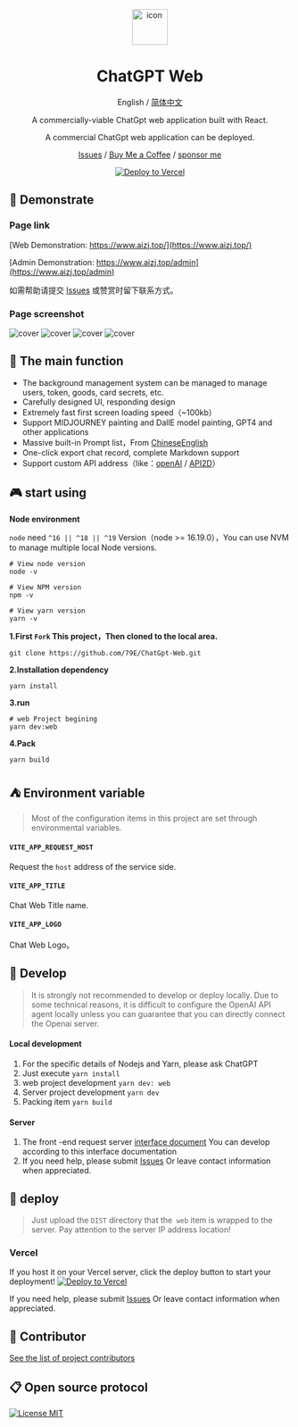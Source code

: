 <div align="center">
<img src="./src/assets/openai.svg" style="width:64px;height:64px;margin:0 32px" alt="icon"/>

<h1 align="center">ChatGPT Web</h1>

English / [简体中文](https://github.com/79E/ChatGpt-Web/blob/master/README-CN.md)

A commercially-viable ChatGpt web application built with React.

A commercial ChatGpt web application can be deployed.

[Issues](https://github.com/79E/ChatGPT-Web/issues) / [Buy Me a Coffee](https://www.buymeacoffee.com/beggar) / [sponsor me](https://files.catbox.moe/o0znrg.JPG)

[![Deploy to Vercel](https://vercel.com/button)](https://vercel.com/import/project?template=https://github.com/79E/ChatGpt-Web)

</div>

## 🐶 Demonstrate
### Page link
[Web Demonstration: https://www.aizj.top/](https://www.aizj.top/)

[Admin Demonstration: https://www.aizj.top/admin](https://www.aizj.top/admin)

如需帮助请提交 [Issues](https://github.com/79E/ChatGPT-Web/issues) 或赞赏时留下联系方式。

### Page screenshot

![cover](https://files.catbox.moe/tp963e.png)
![cover](https://files.catbox.moe/y5avbx.png)
![cover](https://files.catbox.moe/k16jsz.png)
![cover](https://files.catbox.moe/8o5oja.png)

## 🤖 The main function

- The background management system can be managed to manage users, token, goods, card secrets, etc.
- Carefully designed UI, responding design
- Extremely fast first screen loading speed（~100kb）
- Support MIDJOURNEY painting and DallE model painting, GPT4 and other applications
- Massive built-in Prompt list，From [Chinese](https://github.com/PlexPt/awesome-chatgpt-prompts-zh)[English](https://github.com/f/awesome-chatgpt-prompts)
- One-click export chat record, complete Markdown support
- Support custom API address（like：[openAI](https://api.openai.com) / [API2D](https://api2d.com/r/192767)）

## 🎮 start using
**Node environment**

`node` need `^16 || ^18 || ^19` Version（node >= 16.19.0），You can use NVM to manage multiple local Node versions.

```
# View node version
node -v

# View NPM version
npm -v

# View yarn version
yarn -v

```

**1.First `Fork` This project，Then cloned to the local area.**
```
git clone https://github.com/79E/ChatGpt-Web.git
```

**2.Installation dependency**
```
yarn install
```

**3.run**
```
# web Project begining
yarn dev:web
```

**4.Pack**
```
yarn build
```

## ⛺️ Environment variable

> Most of the configuration items in this project are set through environmental variables.

#### `VITE_APP_REQUEST_HOST` 

Request the `host` address of the service side.

#### `VITE_APP_TITLE` 

Chat Web Title name.

#### `VITE_APP_LOGO` 

Chat Web Logo。

## 🚧 Develop

> It is strongly not recommended to develop or deploy locally. Due to some technical reasons, it is difficult to configure the OpenAI API agent locally unless you can guarantee that you can directly connect the Openai server.

#### Local development

1. For the specific details of Nodejs and Yarn, please ask ChatGPT
2. Just execute `yarn install`
3. web project development `yarn dev: web`
4. Server project development `yarn dev`
5. Packing item `yarn build`

#### Server

1. The front -end request server [interface document](https://console-docs.apipost.cn/preview/38826c52f656ef05/044846bd536b67bb) You can develop according to this interface documentation
2. If you need help, please submit [Issues](https://github.com/79E/ChatGPT-Web/issues) Or leave contact information when appreciated.

## 🎯 deploy
> Just upload the `DIST` directory that the` web` item is wrapped to the server. Pay attention to the server IP address location!

### Vercel
If you host it on your Vercel server, click the deploy button to start your deployment!
[![Deploy to Vercel](https://vercel.com/button)](https://vercel.com/import/project?template=https://github.com/79E/ChatGpt-Web)

If you need help, please submit [Issues](https://github.com/79E/ChatGPT-Web/issues) Or leave contact information when appreciated.

## 🧘 Contributor

[See the list of project contributors](https://github.com/79E/ChatGPT-Web/graphs/contributors)

## 📋 Open source protocol

[![License MIT](https://img.shields.io/badge/License-MIT-brightgreen.svg)](https://github.com/79E/ChatGpt-Web/blob/master/license)
